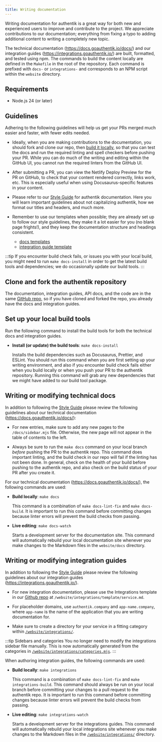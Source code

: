 ```yaml
---
title: Writing documentation
---
```


Writing documentation for authentik is a great way for both new and experienced users to improve and contribute to the project. We appreciate contributions to our documentation; everything from fixing a typo to adding additional content to writing a completely new topic.

The technical documentation (https://docs.goauthentik.io/docs/) and our integration guides (https://integrations.goauthentik.io/) are built, formatted, and tested using npm. The commands to build the content locally are defined in the `Makefile` in the root of the repository. Each command is prefixed with `docs-` or `integrations-` and corresponds to an NPM script within the `website` directory.

## Requirements

- Node.js 24 (or later)

## Guidelines

Adhering to the following guidelines will help us get your PRs merged much easier and faster, with fewer edits needed.

- Ideally, when you are making contributions to the documentation, you should fork and clone our repo, then [build it locally](#set-up-your-local-build-tools), so that you can test the docs and run the required linting and spell checkers before pushing your PR. While you can do much of the writing and editing within the GitHub UI, you cannot run the required linters from the GitHub UI.

- After submitting a PR, you can view the Netlify Deploy Preview for the PR on GitHub, to check that your content rendered correctly, links work, etc. This is especially useful when using Docusaurus-specific features in your content.

- Please refer to our [Style Guide](./style-guide.mdx) for authentik documentation. Here you will learn important guidelines about not capitalizing authentik, how we format our titles and headers, and much more.

- Remember to use our templates when possible; they are already set up to follow our style guidelines, they make it a lot easier for you (no blank page frights!), and they keep the documentation structure and headings consistent.
    - [docs templates](./templates/index.md)
    - [integration guide template](https://integrations.goauthentik.io/applications#add-a-new-application)

:::tip
If you encounter build check fails, or issues you with your local build, you might need to run `make docs-install` in order to get the latest build tools and dependencies; we do occasionally update our build tools.
:::

## Clone and fork the authentik repository

The documentation, integration guides, API docs, and the code are in the same [GitHub repo](https://github.com/goauthentik/authentik), so if you have cloned and forked the repo, you already have the docs and integration guides.

## Set up your local build tools

Run the following command to install the build tools for both the technical docs and integration guides.

- **Install (or update) the build tools**: `make docs-install`

    Installs the build dependencies such as Docusaurus, Prettier, and ESLint. You should run this command when you are first setting up your writing environment, and also if you encounter build check fails either when you build locally or when you push your PR to the authentik repository. Running this command will grab any new dependencies that we might have added to our build tool package.

## Writing or modifying technical docs

In addition to following the [Style Guide](./style-guide.mdx) please review the following guidelines about our technical documentation (https://docs.goauthentik.io/docs/):

- For new entries, make sure to add any new pages to the `/docs/sidebar.mjs` file.
  Otherwise, the new page will not appear in the table of contents to the left.

- Always be sure to run the `make docs` command on your local branch _before_ pushing the PR to the authentik repo. This command does important linting, and the build check in our repo will fail if the linting has not been done. In general, check on the health of your build before pushing to the authentik repo, and also check on the build status of your PR after you create it.

For our technical documentation (https://docs.goauthentik.io/docs/), the following commands are used:

- **Build locally**: `make docs`

    This command is a combination of `make docs-lint-fix` and `make docs-build`. It is important to run this command before committing changes because linter errors will prevent the build checks from passing.

- **Live editing**: `make docs-watch`

    Starts a development server for the documentation site. This command will automatically rebuild your local documentation site whenever you make changes to the Markdown files in the `website/docs` directory.

## Writing or modifying integration guides

In addition to following the [Style Guide](./style-guide.mdx) please review the following guidelines about our integration guides (https://integrations.goauthentik.io/).

- For new integration documentation, please use the Integrations template in our [Github repo](https://github.com/goauthentik/authentik) at `/website/integrations/template/service.md`.

- For placeholder domains, use `authentik.company` and `app-name.company`, where `app-name` is the name of the application that you are writing documentation for.

- Make sure to create a directory for your service in a fitting category within [`/website/integrations/`](https://github.com/goauthentik/authentik/tree/main/website/integrations).

:::tip Sidebars and categories
You no longer need to modify the integrations sidebar file manually. This is now automatically generated from the categories in [`/website/integrations/categories.mjs`](https://github.com/goauthentik/authentik/blob/main/website/integrations/categories.mjs).
:::

When authoring integration guides, the following commands are used:

- **Build locally**: `make integrations`

    This command is a combination of `make docs-lint-fix` and `make integrations-build`. This command should always be run on your local branch before committing your changes to a pull request to the authentik repo. It is important to run this command before committing changes because linter errors will prevent the build checks from passing.

- **Live editing**: `make integrations-watch`

    Starts a development server for the integrations guides. This command will automatically rebuild your local integrations site whenever you make changes to the Markdown files in the [`/website/integrations/`](https://github.com/goauthentik/authentik/tree/main/website/integrations) directory.
